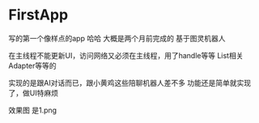 # FirstApp

写的第一个像样点的app 哈哈 大概是两个月前完成的
基于图灵机器人

在主线程不能更新UI，访问网络又必须在主线程，用了handle等等
List相关 Adapter等等的

实现的是跟AI对话而已，跟小黄鸡这些陪聊机器人差不多
功能还是简单就实现了，做UI特麻烦

效果图 是1.png


